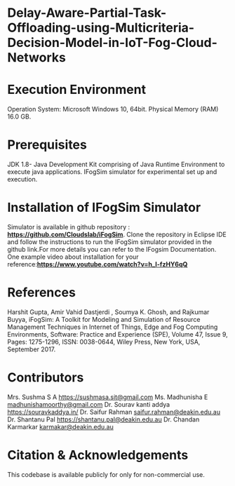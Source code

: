 # Delay-Aware-Partial-Task-Offloading-using-Multicriteria-Decision-Model-in-IoT-Fog-Cloud-Networks
# Execution Environment
Operation System: Microsoft Windows 10, 64bit.
Physical Memory (RAM) 16.0 GB.
# Prerequisites
JDK 1.8- Java Development Kit comprising of Java Runtime Environment to execute java applications.
IFogSim simulator for experimental set up and execution.
# Installation of IFogSim Simulator 
Simulator is available in github repository : **https://github.com/Cloudslab/iFogSim**. Clone the repository in Eclipse IDE and follow the instructions to run the IFogSim simulator provided in the github link.For more details you can refer to the IFogsim Documentation.
One example video about installation for your reference:**https://www.youtube.com/watch?v=h_I-fzHY6qQ**
# References
Harshit Gupta, Amir Vahid Dastjerdi , Soumya K. Ghosh, and Rajkumar Buyya, iFogSim: A Toolkit for Modeling and Simulation of Resource Management Techniques in Internet of Things, Edge and Fog Computing Environments, Software: Practice and Experience (SPE), Volume 47, Issue 9, Pages: 1275-1296, ISSN: 0038-0644, Wiley Press, New York, USA, September 2017.
# Contributors
Mrs. Sushma S A
https://sushmasa.sit@gmail.com
Ms. Madhunisha E
madhunishamoorthy@gmail.com
Dr. Sourav kanti addya
https://souravkaddya.in/
Dr. Saifur Rahman
saifur.rahman@deakin.edu.au
Dr. Shantanu Pal
https://shantanu.pal@deakin.edu.au
Dr. Chandan Karmarkar
karmakar@deakin.edu.au
# Citation & Acknowledgements
This codebase is available publicly for only for non-commercial use.
